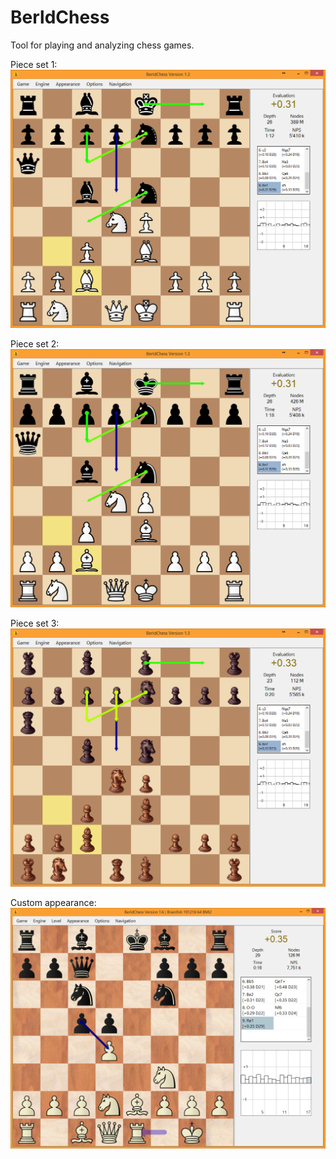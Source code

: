 # BerldChess
Tool for playing and analyzing chess games.

Piece set 1:
![alt tag](https://raw.githubusercontent.com/Bernton/BerldChess/master/Images/Default1.PNG)

Piece set 2:
![alt tag](https://raw.githubusercontent.com/Bernton/BerldChess/master/Images/Default2.PNG)

Piece set 3:
![alt tag](https://raw.githubusercontent.com/Bernton/BerldChess/master/Images/Default3.PNG)

Custom appearance:
![alt tag](https://raw.githubusercontent.com/Bernton/BerldChess/master/Images/customAppearance.PNG)
